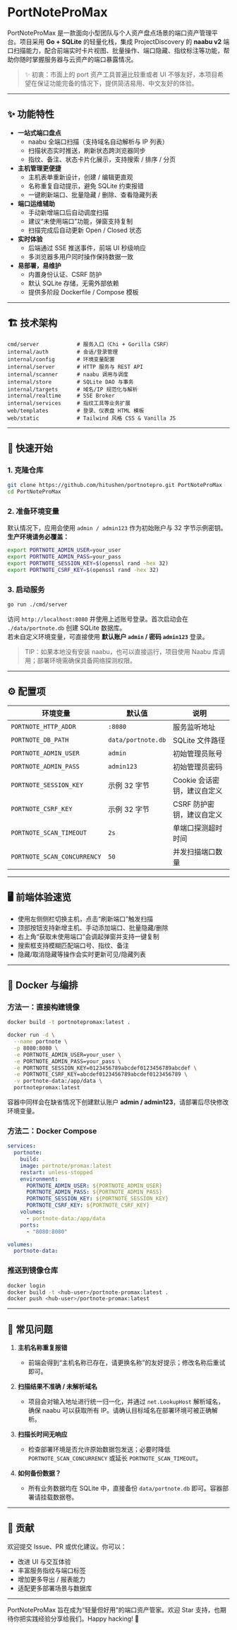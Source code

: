 # PortNoteProMax

PortNoteProMax 是一款面向小型团队与个人资产盘点场景的端口资产管理平台。项目采用 **Go + SQLite** 的轻量化栈，集成 ProjectDiscovery 的 **naabu v2** 端口扫描能力，配合前端实时卡片视图、批量操作、端口隐藏、指纹标注等功能，帮助你随时掌握服务器与云资产的端口暴露情况。

> :sparkles: 初衷：市面上的 port 资产工具普遍比较重或者 UI 不够友好，本项目希望在保证功能完备的情况下，提供简洁易用、中文友好的体验。

---

## ✨ 功能特性

- **一站式端口盘点**
  - naabu 全端口扫描（支持域名自动解析与 IP 列表）
  - 扫描状态实时推送，刷新状态跨浏览器同步
  - 指纹、备注、状态卡片化展示，支持搜索 / 排序 / 分页
- **主机管理更便捷**
  - 主机表单重新设计，创建 / 编辑更直观
  - 名称重复自动提示，避免 SQLite 约束报错
  - 一键刷新端口、批量隐藏 / 删除、查看隐藏列表
- **端口运维辅助**
  - 手动新增端口后自动调度扫描
  - 建议“未使用端口”功能，弹窗支持复制
  - 扫描完成后自动更新 Open / Closed 状态
- **实时体验**
  - 后端通过 SSE 推送事件，前端 UI 秒级响应
  - 多浏览器多用户同时操作保持数据一致
- **易部署，易维护**
  - 内置身份认证、CSRF 防护
  - 默认 SQLite 存储，无需外部依赖
  - 提供多阶段 Dockerfile / Compose 模板

---

## 🏗️ 技术架构

```
cmd/server            # 服务入口（Chi + Gorilla CSRF）
internal/auth         # 会话/登录管理
internal/config       # 环境变量配置
internal/server       # HTTP 服务与 REST API
internal/scanner      # naabu 调用与调度
internal/store        # SQLite DAO 与事务
internal/targets      # 域名/IP 规范化与解析
internal/realtime     # SSE Broker
internal/services     # 指纹工具等业务扩展
web/templates         # 登录、仪表盘 HTML 模板
web/static            # Tailwind 风格 CSS & Vanilla JS
```

---

## 🚀 快速开始

### 1. 克隆仓库

```bash
git clone https://github.com/hitushen/portnotepro.git PortNoteProMax
cd PortNoteProMax
```

### 2. 准备环境变量

默认情况下，应用会使用 `admin / admin123` 作为初始账户与 32 字节示例密钥。**生产环境请务必覆盖：**

```bash
export PORTNOTE_ADMIN_USER=your_user
export PORTNOTE_ADMIN_PASS=your_pass
export PORTNOTE_SESSION_KEY=$(openssl rand -hex 32)
export PORTNOTE_CSRF_KEY=$(openssl rand -hex 32)
```

### 3. 启动服务

```bash
go run ./cmd/server
```

访问 `http://localhost:8080` 并使用上述账号登录。首次启动会在 `./data/portnote.db` 创建 SQLite 数据库。  
若未自定义环境变量，可直接使用 **默认账户 `admin` / 密码 `admin123`** 登录。

> TIP：如果本地没有安装 naabu，也可以直接运行，项目使用 Naabu 库调用；部署环境需确保具备网络探测权限。

---

## ⚙️ 配置项

| 环境变量 | 默认值 | 说明 |
|----------|--------|------|
| `PORTNOTE_HTTP_ADDR` | `:8080` | 服务监听地址 |
| `PORTNOTE_DB_PATH` | `data/portnote.db` | SQLite 文件路径 |
| `PORTNOTE_ADMIN_USER` | `admin` | 初始管理员账号 |
| `PORTNOTE_ADMIN_PASS` | `admin123` | 初始管理员密码 |
| `PORTNOTE_SESSION_KEY` | 示例 32 字节 | Cookie 会话密钥，建议自定义 |
| `PORTNOTE_CSRF_KEY` | 示例 32 字节 | CSRF 防护密钥，建议自定义 |
| `PORTNOTE_SCAN_TIMEOUT` | `2s` | 单端口探测超时时间 |
| `PORTNOTE_SCAN_CONCURRENCY` | `50` | 并发扫描端口数量 |

---

## 🖥️ 前端体验速览

- 使用左侧侧栏切换主机，点击“刷新端口”触发扫描
- 顶部按钮支持新增主机、手动添加端口、批量隐藏/删除
- 右上角“获取未使用端口”会调起弹窗并支持一键复制
- 搜索框支持模糊匹配端口号、指纹、备注
- 隐藏/取消隐藏等操作会实时更新可见/隐藏列表

---

## 🐳 Docker 与编排

### 方法一：直接构建镜像

```bash
docker build -t portnotepromax:latest .

docker run -d \
  --name portnote \
  -p 8080:8080 \
  -e PORTNOTE_ADMIN_USER=your_user \
  -e PORTNOTE_ADMIN_PASS=your_pass \
  -e PORTNOTE_SESSION_KEY=0123456789abcdef0123456789abcdef \
  -e PORTNOTE_CSRF_KEY=abcdef0123456789abcdef0123456789 \
  -v portnote-data:/app/data \
  portnotepromax:latest
```

容器中同样会在缺省情况下创建默认账户 **admin / admin123**，请部署后尽快修改环境变量。

### 方法二：Docker Compose

```yaml
services:
  portnote:
    build: .
    image: portnote/promax:latest
    restart: unless-stopped
    environment:
      PORTNOTE_ADMIN_USER: ${PORTNOTE_ADMIN_USER}
      PORTNOTE_ADMIN_PASS: ${PORTNOTE_ADMIN_PASS}
      PORTNOTE_SESSION_KEY: ${PORTNOTE_SESSION_KEY}
      PORTNOTE_CSRF_KEY: ${PORTNOTE_CSRF_KEY}
    volumes:
      - portnote-data:/app/data
    ports:
      - "8080:8080"

volumes:
  portnote-data:
```

### 推送到镜像仓库

```bash
docker login
docker build -t <hub-user>/portnote-promax:latest .
docker push <hub-user>/portnote-promax:latest
```

---

## 🔧 常见问题

1. **主机名称重复报错**
   - 前端会得到“主机名称已存在，请更换名称”的友好提示；修改名称后重试即可。

2. **扫描结果不准确 / 未解析域名**
   - 项目会对输入地址进行统一归一化，并通过 `net.LookupHost` 解析域名，确保 naabu 可以获取所有 IP。请确认目标域名在部署环境可被正确解析。

3. **扫描长时间无响应**
   - 检查部署环境是否允许原始数据包发送；必要时降低 `PORTNOTE_SCAN_CONCURRENCY` 或延长 `PORTNOTE_SCAN_TIMEOUT`。

4. **如何备份数据？**
   - 所有业务数据均在 SQLite 中，直接备份 `data/portnote.db` 即可。容器部署请挂载数据卷。

---

## 🤝 贡献

欢迎提交 Issue、PR 或优化建议。你可以：

- 改进 UI 与交互体验
- 丰富服务指纹与端口标签
- 增加更多导出 / 报表能力
- 适配更多部署场景与数据库

---

PortNoteProMax 旨在成为“轻量但好用”的端口资产管家。欢迎 Star 支持，也期待你把实践经验分享给我们。Happy hacking! 🚀
